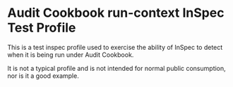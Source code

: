 # Audit Cookbook run-context InSpec Test Profile

This is a test inspec profile used to exercise the ability of InSpec to detect when it is being run
under Audit Cookbook.

It is not a typical profile and is not intended for normal public consumption, nor is it a good example.
